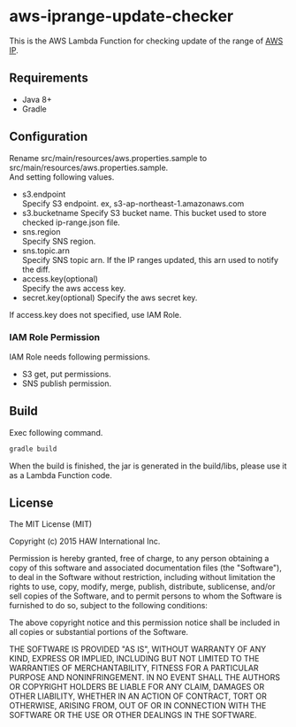 # aws-iprange-update-checker
This is the AWS Lambda Function for checking update of the range of [AWS IP](https://ip-ranges.amazonaws.com/ip-ranges.json).

## Requirements

* Java 8+
* Gradle 

## Configuration

Rename src/main/resources/aws.properties.sample to src/main/resources/aws.properties.sample.  
And setting following values.

* s3.endpoint  
Specify S3 endpoint. ex, s3-ap-northeast-1.amazonaws.com  
* s3.bucketname
Specify S3 bucket name. This bucket used to store checked ip-range.json file.  
* sns.region  
Specify SNS region.  
* sns.topic.arn  
Specify SNS topic arn. If the IP ranges updated, this arn used to notify the diff.  
* access.key(optional)  
Specify the aws access key.  
* secret.key(optional)
Specify the aws secret key.

If access.key does not specified, use IAM Role.

### IAM Role Permission  

IAM Role needs following permissions.

* S3 get, put permissions.  
* SNS publish permission.

## Build

Exec following command.

  ```groovy
  gradle build
  ``` 

When the build is finished, the jar is generated in the build/libs, please use it as a Lambda Function code.

## License

The MIT License (MIT)

Copyright (c) 2015 HAW International Inc.

Permission is hereby granted, free of charge, to any person obtaining a copy
of this software and associated documentation files (the "Software"), to deal
in the Software without restriction, including without limitation the rights
to use, copy, modify, merge, publish, distribute, sublicense, and/or sell
copies of the Software, and to permit persons to whom the Software is
furnished to do so, subject to the following conditions:

The above copyright notice and this permission notice shall be included in all
copies or substantial portions of the Software.

THE SOFTWARE IS PROVIDED "AS IS", WITHOUT WARRANTY OF ANY KIND, EXPRESS OR
IMPLIED, INCLUDING BUT NOT LIMITED TO THE WARRANTIES OF MERCHANTABILITY,
FITNESS FOR A PARTICULAR PURPOSE AND NONINFRINGEMENT. IN NO EVENT SHALL THE
AUTHORS OR COPYRIGHT HOLDERS BE LIABLE FOR ANY CLAIM, DAMAGES OR OTHER
LIABILITY, WHETHER IN AN ACTION OF CONTRACT, TORT OR OTHERWISE, ARISING FROM,
OUT OF OR IN CONNECTION WITH THE SOFTWARE OR THE USE OR OTHER DEALINGS IN THE
SOFTWARE.



